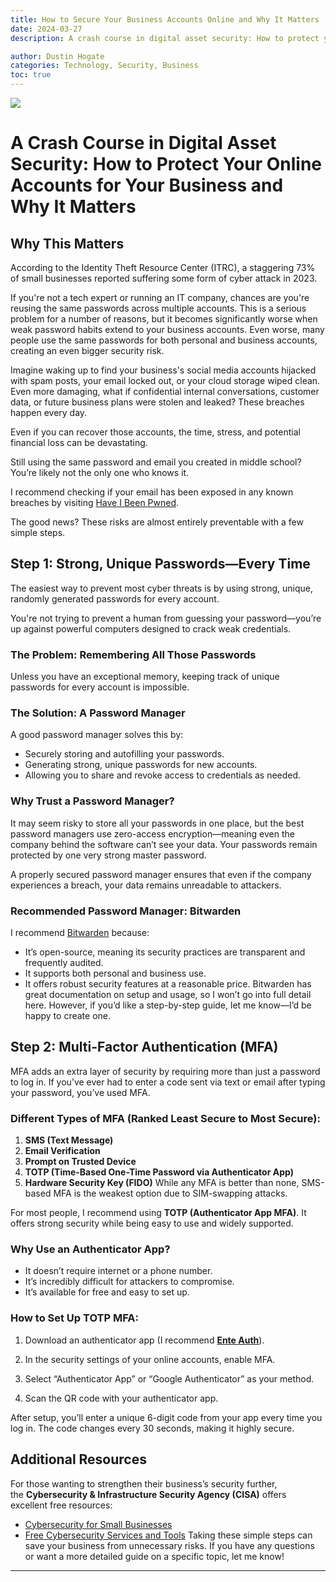 ```yaml
---
title: How to Secure Your Business Accounts Online and Why It Matters
date: 2024-03-27
description: A crash course in digital asset security: How to protect your online accounts for your business and why it matters. Cyber threats are real, but preventable.

author: Dustin Hogate
categories: Technology, Security, Business
toc: true
---
```


![](how-to-secure-your-business-accounts-online-and-why-it-matters-1.jpg)
# A Crash Course in Digital Asset Security: How to Protect Your Online Accounts for Your Business and Why It Matters

## Why This Matters

According to the Identity Theft Resource Center (ITRC), a staggering 73% of small businesses reported suffering some form of cyber attack in 2023.

If you're not a tech expert or running an IT company, chances are you're reusing the same passwords across multiple accounts. This is a serious problem for a number of reasons, but it becomes significantly worse when weak password habits extend to your business accounts. Even worse, many people use the same passwords for both personal and business accounts, creating an even bigger security risk.

Imagine waking up to find your business's social media accounts hijacked with spam posts, your email locked out, or your cloud storage wiped clean. Even more damaging, what if confidential internal conversations, customer data, or future business plans were stolen and leaked? These breaches happen every day.

Even if you can recover those accounts, the time, stress, and potential financial loss can be devastating.

Still using the same password and email you created in middle school? You’re likely not the only one who knows it.

I recommend checking if your email has been exposed in any known breaches by visiting [Have I Been Pwned](https://haveibeenpwned.com/).

The good news? These risks are almost entirely preventable with a few simple steps.

## Step 1: Strong, Unique Passwords—Every Time

The easiest way to prevent most cyber threats is by using strong, unique, randomly generated passwords for every account.

You're not trying to prevent a human from guessing your password—you’re up against powerful computers designed to crack weak credentials.

### The Problem: Remembering All Those Passwords

Unless you have an exceptional memory, keeping track of unique passwords for every account is impossible.

### The Solution: A Password Manager

A good password manager solves this by:
- Securely storing and autofilling your passwords.
- Generating strong, unique passwords for new accounts.
- Allowing you to share and revoke access to credentials as needed.

### Why Trust a Password Manager?

It may seem risky to store all your passwords in one place, but the best password managers use zero-access encryption—meaning even the company behind the software can’t see your data. Your passwords remain protected by one very strong master password.

A properly secured password manager ensures that even if the company experiences a breach, your data remains unreadable to attackers.

### Recommended Password Manager: Bitwarden

I recommend [Bitwarden](https://bitwarden.com/) because:
- It’s open-source, meaning its security practices are transparent and frequently audited.
- It supports both personal and business use.
- It offers robust security features at a reasonable price.
Bitwarden has great documentation on setup and usage, so I won’t go into full detail here. However, if you’d like a step-by-step guide, let me know—I’d be happy to create one.

## Step 2: Multi-Factor Authentication (MFA)

MFA adds an extra layer of security by requiring more than just a password to log in. If you’ve ever had to enter a code sent via text or email after typing your password, you’ve used MFA.

### Different Types of MFA (Ranked Least Secure to Most Secure):

1. **SMS (Text Message)**
2. **Email Verification**
3. **Prompt on Trusted Device**
4. **TOTP (Time-Based One-Time Password via Authenticator App)**
5. **Hardware Security Key (FIDO)**
While any MFA is better than none, SMS-based MFA is the weakest option due to SIM-swapping attacks.

For most people, I recommend using **TOTP (Authenticator App MFA)**. It offers strong security while being easy to use and widely supported.

### Why Use an Authenticator App?

- It doesn’t require internet or a phone number.
- It’s incredibly difficult for attackers to compromise.
- It’s available for free and easy to set up.

### How to Set Up TOTP MFA:

1. Download an authenticator app (I recommend **[Ente Auth](https://ente.io/auth/)**).

2. In the security settings of your online accounts, enable MFA.

3. Select “Authenticator App” or “Google Authenticator” as your method.

4. Scan the QR code with your authenticator app.

After setup, you’ll enter a unique 6-digit code from your app every time you log in. The code changes every 30 seconds, making it highly secure.

## Additional Resources

For those wanting to strengthen their business’s security further, the **Cybersecurity & Infrastructure Security Agency (CISA)** offers excellent free resources:
- [Cybersecurity for Small Businesses](https://www.cisa.gov/audiences/small-and-medium-businesses)
- [Free Cybersecurity Services and Tools](https://www.cisa.gov/resources-tools/resources/free-cybersecurity-services-and-tools)
Taking these simple steps can save your business from unnecessary risks. If you have any questions or want a more detailed guide on a specific topic, let me know!
---
